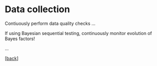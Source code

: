 # Data collection

Contiuously perform data quality checks ... <!-- add detail how to do so -->

If using Bayesian sequential testing, continuously monitor evolution of Bayes factors!

...

[[back](00_How_to_organize_a_research_project.md#organization-of-this-manual)]
